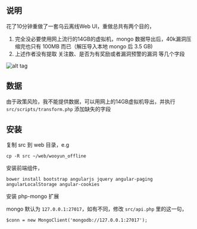 ## 说明

花了10分钟重做了一套乌云离线Web UI，重做总共有两个目的，

1. 完全没必要使用网上流行的14GB的虚拟机，mongo 数据导出后，40k漏洞压缩完也只有 100MB 而已（解压导入本地 mongo 后 3.5 GB)
2. 上述作者没有提取 关注数、是否为有奖励或者漏洞预警的漏洞 等几个字段

![alt tag](https://raw.githubusercontent.com/CaledoniaProject/wooyun_offline_ui/master/contrib/screen.png)

## 数据

由于政策风险，我不能提供数据，可以用网上的14GB虚拟机导出，并执行 `src/scripts/transform.php` 添加缺失的字段

## 安装

复制 src 到 web 目录，e.g

```
cp -R src ~/web/wooyun_offline
```

安装前端组件，

```
bower install bootstrap angularjs jquery angular-paging angularLocalStorage angular-cookies
```

安装 php-mongo 扩展

mongo 默认为 `127.0.0.1:27017`，如有不同，修改 `src/api.php` 里的这一句，

```
$conn = new MongoClient('mongodb://127.0.0.1:27017');
```


